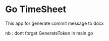# Go TimeSheet

This app for generate commit message to docx

nb : 
dont forget GenerateToken in main.go